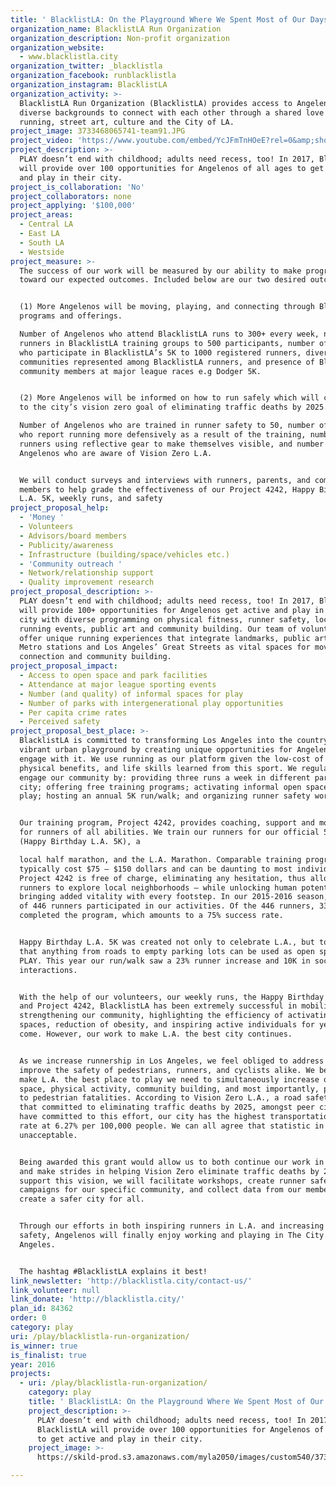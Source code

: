 ```yaml
---
title: ' BlacklistLA: On the Playground Where We Spent Most of Our Days'
organization_name: BlacklistLA Run Organization
organization_description: Non-profit organization
organization_website:
  - www.blacklistla.city
organization_twitter: _blacklistla
organization_facebook: runblacklistla
organization_instagram: BlacklistLA
organization_activity: >-
  BlacklistLA Run Organization (BlacklistLA) provides access to Angelenos of
  diverse backgrounds to connect with each other through a shared love of
  running, street art, culture and the City of LA.
project_image: 3733468065741-team91.JPG
project_video: 'https://www.youtube.com/embed/YcJFmTnHOeE?rel=0&amp;showinfo=0'
project_description: >-
  PLAY doesn’t end with childhood; adults need recess, too! In 2017, BlacklistLA
  will provide over 100 opportunities for Angelenos of all ages to get active
  and play in their city.
project_is_collaboration: 'No'
project_collaborators: none
project_applying: '$100,000'
project_areas:
  - Central LA
  - East LA
  - South LA
  - Westside
project_measure: >-
  The success of our work will be measured by our ability to make progress
  toward our expected outcomes. Included below are our two desired outcomes: 


  (1) More Angelenos will be moving, playing, and connecting through BlacklistLA
  programs and offerings.

  Number of Angelenos who attend BlacklistLA runs to 300+ every week, number of
  runners in BlacklistLA training groups to 500 participants, number of runners
  who participate in BlacklistLA’s 5K to 1000 registered runners, diversity of
  communities represented among BlacklistLA runners, and presence of BlacklistLA
  community members at major league races e.g Dodger 5K.


  (2) More Angelenos will be informed on how to run safely which will contribute
  to the city’s vision zero goal of eliminating traffic deaths by 2025.

  Number of Angelenos who are trained in runner safety to 50, number of runners
  who report running more defensively as a result of the training, number of
  runners using reflective gear to make themselves visible, and number of
  Angelenos who are aware of Vision Zero L.A.


  We will conduct surveys and interviews with runners, parents, and community
  members to help grade the effectiveness of our Project 4242, Happy Birthday
  L.A. 5K, weekly runs, and safety
project_proposal_help:
  - 'Money '
  - Volunteers
  - Advisors/board members
  - Publicity/awareness
  - Infrastructure (building/space/vehicles etc.)
  - 'Community outreach '
  - Network/relationship support
  - Quality improvement research
project_proposal_description: >-
  PLAY doesn’t end with childhood; adults need recess, too! In 2017, BlacklistLA
  will provide 100+ opportunities for Angelenos get active and play in their
  city with diverse programming on physical fitness, runner safety, local
  running events, public art and community building. Our team of volunteers will
  offer unique running experiences that integrate landmarks, public art, parks,
  Metro stations and Los Angeles’ Great Streets as vital spaces for movement,
  connection and community building.
project_proposal_impact:
  - Access to open space and park facilities
  - Attendance at major league sporting events
  - Number (and quality) of informal spaces for play
  - Number of parks with intergenerational play opportunities
  - Per capita crime rates
  - Perceived safety
project_proposal_best_place: >-
  BlacklistLA is committed to transforming Los Angeles into the country’s most
  vibrant urban playground by creating unique opportunities for Angelenos to
  engage with it. We use running as our platform given the low-cost of entry,
  physical benefits, and life skills learned from this sport. We regularly
  engage our community by: providing three runs a week in different parts of the
  city; offering free training programs; activating informal open spaces for
  play; hosting an annual 5K run/walk; and organizing runner safety workshops.


  Our training program, Project 4242, provides coaching, support and motivation
  for runners of all abilities. We train our runners for our official 5K race
  (Happy Birthday L.A. 5K), a

  local half marathon, and the L.A. Marathon. Comparable training programs
  typically cost $75 — $150 dollars and can be daunting to most individuals.
  Project 4242 is free of charge, eliminating any hesitation, thus allowing
  runners to explore local neighborhoods – while unlocking human potential and
  bringing added vitality with every footstep. In our 2015-2016 season, a total
  of 446 runners participated in our activities. Of the 446 runners, 335
  completed the program, which amounts to a 75% success rate.  


  Happy Birthday L.A. 5K was created not only to celebrate L.A., but to prove
  that anything from roads to empty parking lots can be used as open space for
  PLAY. This year our run/walk saw a 23% runner increase and 10K in social media
  interactions.


  With the help of our volunteers, our weekly runs, the Happy Birthday L.A. 5K
  and Project 4242, BlacklistLA has been extremely successful in mobilizing and
  strengthening our community, highlighting the efficiency of activating public
  spaces, reduction of obesity, and inspiring active individuals for years to
  come. However, our work to make L.A. the best city continues.


  As we increase runnership in Los Angeles, we feel obliged to address and
  improve the safety of pedestrians, runners, and cyclists alike. We believe to
  make L.A. the best place to play we need to simultaneously increase open
  space, physical activity, community building, and most importantly, put an end
  to pedestrian fatalities. According to Vision Zero L.A., a road safety policy
  that committed to eliminating traffic deaths by 2025, amongst peer cities that
  have committed to this effort, our city has the highest transportation death
  rate at 6.27% per 100,000 people. We can all agree that statistic in
  unacceptable.


  Being awarded this grant would allow us to both continue our work in running
  and make strides in helping Vision Zero eliminate traffic deaths by 2025. To
  support this vision, we will facilitate workshops, create runner safety
  campaigns for our specific community, and collect data from our members to
  create a safer city for all.


  Through our efforts in both inspiring runners in L.A. and increasing runner
  safety, Angelenos will finally enjoy working and playing in The City of
  Angeles. 


  The hashtag #BlacklistLA explains it best!
link_newsletter: 'http://blacklistla.city/contact-us/'
link_volunteer: null
link_donate: 'http://blacklistla.city/'
plan_id: 84362
order: 0
category: play
uri: /play/blacklistla-run-organization/
is_winner: true
is_finalist: true
year: 2016
projects:
  - uri: /play/blacklistla-run-organization/
    category: play
    title: ' BlacklistLA: On the Playground Where We Spent Most of Our Days'
    project_description: >-
      PLAY doesn’t end with childhood; adults need recess, too! In 2017,
      BlacklistLA will provide over 100 opportunities for Angelenos of all ages
      to get active and play in their city.
    project_image: >-
      https://skild-prod.s3.amazonaws.com/myla2050/images/custom540/3733468065741-team91.JPG

---
```

